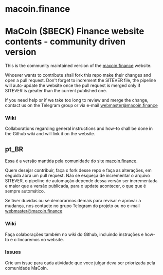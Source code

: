 # macoin.finance
<h1>MaCoin ($BECK) Finance website contents - community driven version</h1>

This is the community maintained version of the <a href="https://macoin.finance" target="_blank">macoin.finance</a> website.

Whoever wants to contribute shall fork this repo make their changes and open a pull request. Don't forget to increment the SITEVER file, the pipeline will auto-update the website once the pull request is merged only if SITEVER is greater than the current published one.

If you need help or if we take too long to review and merge the change, contact us on the Telegram group or via e-mail webmaster@macoin.finance

<h3>Wiki</h3>

Collaborations regarding general instructions and how-to shall be done in the Github wiki and will link it on the website.

<h2>pt_BR</h2>

Essa é a versão mantida pela comunidade do site <a href="https://macoin.finance" target="_blank">macoin.finance</a>.

Quem desejar contribuir, faça o fork desse repo e faça as alterações, em seguida abra um pull request. Não se esqueça de incrementar o arquivo SITEVER, o pipeline de automação depende dessa versão ser incrementada e maior que a versão publicada, para o update acontecer, o que que é sempre automático.

Se tiver duvidas ou se demorarmos demais para revisar e aprovar a mudança, nos contacte no grupo Telegram do projeto ou no e-mail webmaster@macoin.finance

<h3>Wiki</h3>

Faça colaborações também no wiki do Github, incluindo instruções e how-to e o lincaremos no website.

<h3>Issues</h3>

Crie um issue para cada atividade que voce julgar deva ser priorizada pela comunidade MaCoin.
